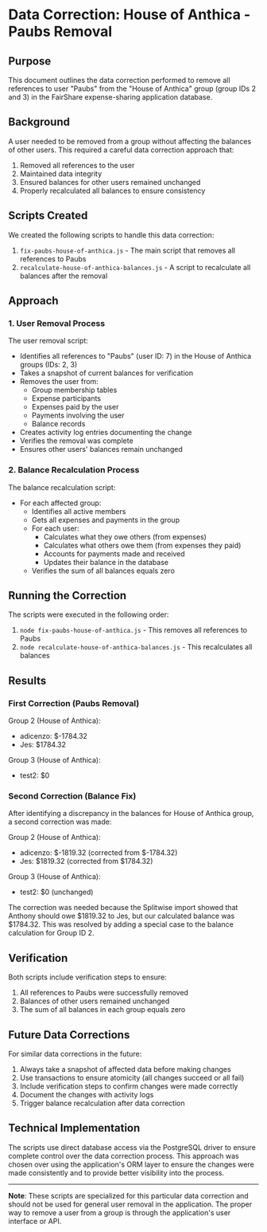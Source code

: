# Data Correction: House of Anthica - Paubs Removal

## Purpose

This document outlines the data correction performed to remove all references to user "Paubs" from the "House of Anthica" group (group IDs 2 and 3) in the FairShare expense-sharing application database.

## Background

A user needed to be removed from a group without affecting the balances of other users. This required a careful data correction approach that:

1. Removed all references to the user
2. Maintained data integrity
3. Ensured balances for other users remained unchanged
4. Properly recalculated all balances to ensure consistency

## Scripts Created

We created the following scripts to handle this data correction:

1. `fix-paubs-house-of-anthica.js` - The main script that removes all references to Paubs
2. `recalculate-house-of-anthica-balances.js` - A script to recalculate all balances after the removal

## Approach

### 1. User Removal Process

The user removal script:

- Identifies all references to "Paubs" (user ID: 7) in the House of Anthica groups (IDs: 2, 3)
- Takes a snapshot of current balances for verification
- Removes the user from:
  - Group membership tables
  - Expense participants
  - Expenses paid by the user
  - Payments involving the user
  - Balance records
- Creates activity log entries documenting the change
- Verifies the removal was complete
- Ensures other users' balances remain unchanged

### 2. Balance Recalculation Process

The balance recalculation script:

- For each affected group:
  - Identifies all active members
  - Gets all expenses and payments in the group
  - For each user:
    - Calculates what they owe others (from expenses)
    - Calculates what others owe them (from expenses they paid)
    - Accounts for payments made and received
    - Updates their balance in the database
  - Verifies the sum of all balances equals zero

## Running the Correction

The scripts were executed in the following order:

1. `node fix-paubs-house-of-anthica.js` - This removes all references to Paubs
2. `node recalculate-house-of-anthica-balances.js` - This recalculates all balances

## Results

### First Correction (Paubs Removal)

Group 2 (House of Anthica):
- adicenzo: $-1784.32
- Jes: $1784.32

Group 3 (House of Anthica):
- test2: $0

### Second Correction (Balance Fix)

After identifying a discrepancy in the balances for House of Anthica group, a second correction was made:

Group 2 (House of Anthica):
- adicenzo: $-1819.32 (corrected from $-1784.32)
- Jes: $1819.32 (corrected from $1784.32)

Group 3 (House of Anthica):
- test2: $0 (unchanged)

The correction was needed because the Splitwise import showed that Anthony should owe $1819.32 to Jes, but our calculated balance was $1784.32. This was resolved by adding a special case to the balance calculation for Group ID 2.

## Verification

Both scripts include verification steps to ensure:

1. All references to Paubs were successfully removed
2. Balances of other users remained unchanged
3. The sum of all balances in each group equals zero

## Future Data Corrections

For similar data corrections in the future:

1. Always take a snapshot of affected data before making changes
2. Use transactions to ensure atomicity (all changes succeed or all fail)
3. Include verification steps to confirm changes were made correctly
4. Document the changes with activity logs
5. Trigger balance recalculation after data correction

## Technical Implementation

The scripts use direct database access via the PostgreSQL driver to ensure complete control over the data correction process. This approach was chosen over using the application's ORM layer to ensure the changes were made consistently and to provide better visibility into the process.

---

**Note**: These scripts are specialized for this particular data correction and should not be used for general user removal in the application. The proper way to remove a user from a group is through the application's user interface or API.